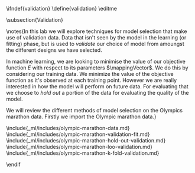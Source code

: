 \ifndef{validation}
\define{validation}
\editme

\subsection{Validation}

\notes{In this lab we will explore techniques for model selection that make use of validation data. Data that isn't seen by the model in the learning (or fitting) phase, but is used to *validate* our choice of model from amoungst the different designs we have selected.

In machine learning, we are looking to minimise the value of our objective function $E$ with respect to its parameters $\mappingVector$. We do this by considering our training data. We minimize the value of the objective function as it's observed at each training point. However we are really interested in how the model will perform on future data. For evaluating that we choose to *hold out* a portion of the data for evaluating the quality of the model.

We will review the different methods of model selection on the Olympics marathon data. Firstly we import the Olympic marathon data.}

\include{_ml/includes/olympic-marathon-data.md}
\include{_ml/includes/olympic-marathon-validation-fit.md}
\include{_ml/includes/olympic-marathon-hold-out-validation.md}
\include{_ml/includes/olympic-marathon-loo-validation.md}
\include{_ml/includes/olympic-marathon-k-fold-validation.md}

\endif
